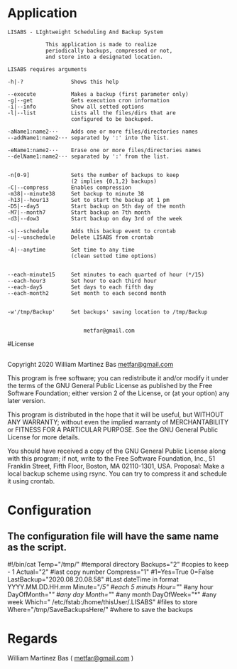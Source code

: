 # Application

    LISABS - LIghtweight Scheduling And Backup System

                This application is made to realize 
                periodically backups, compressed or not, 
                and store into a designated location.
    
    LISABS requires arguments
    
    -h|-?               Shows this help
    
    --execute           Makes a backup (first parameter only)
    -g|--get            Gets execution cron information
    -i|--info           Show all setted options
    -l|--list           Lists all the files/dirs that are 
                        configured to be backuped.
    
    -aName1:name2···    Adds one or more files/directories names
    --addName1:name2··· separated by ':' into the list.
    
    -eName1:name2···    Erase one or more files/directories names
    --delName1:name2··· separated by ':' from the list.
    
                        
    -n[0-9]             Sets the number of backups to keep 
						(2 implies {0,1,2} backups)
    -C|--compress       Enables compression
    -m38|--minute38     Set backup to minute 38
    -h13|--hour13       Set to start the backup at 1 pm
    -D5|--day5          Start backup on 5th day of the month
    -M7|--month7        Start backup on 7th month
    -d3|--dow3          Start backup on day 3rd of the week
    
    -s|--schedule       Adds this backup event to crontab 
    -u|--unschedule     Delete LISABS from crontab
    
    -A|--anytime        Set time to any time 
                        (clean setted time options)
    
    
    --each-minute15     Set minutes to each quarted of hour (*/15)
    --each-hour3        Set hour to each third hour
    --each-day5         Set days to each fifth day
    --each-month2       Set month to each second month
    
    
    -w'/tmp/Backup'     Set backups' saving location to /tmp/Backup
    
    
                            metfar@gmail.com
    


#License
##
  Copyright 2020 William Martinez Bas <metfar@gmail.com>

  This program is free software; you can redistribute it and/or modify
  it under the terms of the GNU General Public License as published by
  the Free Software Foundation; either version 2 of the License, or
  (at your option) any later version.
  
  This program is distributed in the hope that it will be useful,
  but WITHOUT ANY WARRANTY; without even the implied warranty of
  MERCHANTABILITY or FITNESS FOR A PARTICULAR PURPOSE.  See the
  GNU General Public License for more details.
  
  You should have received a copy of the GNU General Public License
  along with this program; if not, write to the Free Software
  Foundation, Inc., 51 Franklin Street, Fifth Floor, Boston,
  MA 02110-1301, USA.
  Proposal: Make a local backup scheme using rsync. You can try to compress it and schedule it using crontab. 

# Configuration

## The configuration file will have the same name as the script.

#!/bin/cat 
Temp="/tmp/"  #temporal directory
Backups="2"   #copies to keep - 1
Actual="2"    #last copy number
Compress="1"  #1=Yes=True   0=False
LastBackup="2020.08.20.08.58" #Last dateTime in format YYYY.MM.DD.HH.mm
Minute="*/5"  #each 5 minuts
Hour="*"    #any hour
DayOfMonth="*" #any day
Month="*" #any month
DayOfWeek="*" #any week
Which=" /etc/fstab:/home/thisUser/.LISABS" #files to store
Where="/tmp/SaveBackupsHere/" #where to save the backups


# Regards

William Martinez Bas ( metfar@gmail.com )

